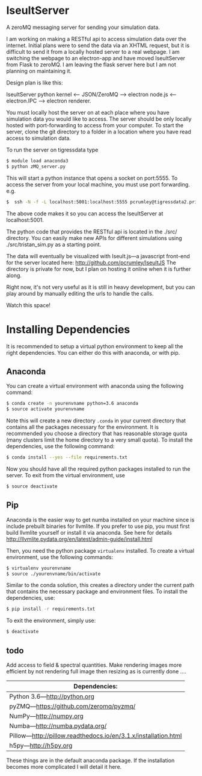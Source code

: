 # IseultServer
A zeroMQ messaging server for sending your simulation data.

I am working on making a RESTful api to access simulation data over the internet. Initial plans were to send the data via an XHTML request, but it is difficult to send it from a locally hosted server to a real webpage. I am switching the webpage to an electron-app and have moved IseultServer from Flask to zeroMQ. I am leaving the flask server here but I am not planning on maintaining it. 

Design plan is like this:

IseultServer python kernel <-- JSON/ZeroMQ --> electron node.js <-- electron.IPC --> electron renderer.

You must locally host the server on at each place where you have simulation data you would like to 
access. The server should be only locally hosted with port-forwarding to access from your computer. 
To start the server, clone the git directory to a folder in a location where you have read access 
to simulation data.

To run the server on tigressdata type
```bash
$ module load anaconda3 
$ python zMQ_server.py
```
This will start a python instance that opens a socket on port:5555. To access the server from your
local machine, you must use port forwarding. e.g.
```bash
$  ssh -N -f -L localhost:5001:localhost:5555 pcrumley@tigressdata2.princeton.edu
```
The above code makes it so you can access the IseultServer at localhost:5001.

The python code that provides the RESTful api is located in the ./src/ directory. 
You can easily make new APIs for different simulations using ./src/tristan_sim.py as a starting point.

The data will eventually be visualized with Iseult.js&mdash;a javascript front-end for the server located 
here: http://github.com/pcrumley/IseultJS The directory is private for now, but I plan on hosting it online 
when it is further along.

Right now, it's not very useful as it is still in heavy development, but you can play around by manually 
editing the urls to handle the calls.

Watch this space!

# Installing Dependencies

It is recommended to setup a virtual python environment to keep all the right dependencies. You can either do this with anaconda, or with pip.

## Anaconda

You can create a virtual environment with anaconda using the following command:
```bash
$ conda create -n yourenvname python=3.6 anaconda
$ source activate yourenvname
```
Note this will create a new directory `.conda` in your current directory that contains all the packages necessary for the environment. It is recommended you choose a directory that has reasonable storage quota (many clusters limit the home directory to a very small quota). To install the dependencies, use the following command:
```bash
$ conda install --yes --file requirements.txt
```
Now you should have all the required python packages installed to run the server. To exit from the virtual environment, use
```bash
$ source deactivate
```

## Pip

Anaconda is the easier way to get numba installed on your machine since is include prebuilt binaries for llvmlite. 
If you prefer to use pip, you must first build llvmlite yourself or install it via anaconda. See here for details
http://llvmlite.pydata.org/en/latest/admin-guide/install.html

Then, you need the python package `virtualenv` installed. To create a virtual environment, use the following commands:
```bash
$ virtualenv yourenvname
$ source ./yourenvname/bin/activate
```
Similar to the conda solution, this creates a directory under the current path that contains the necessary package and environment files. To install the dependencies, use:
```bash
$ pip install -r requirements.txt
```
To exit the environment, simply use:
```bash
$ deactivate
```

## todo
Add access to field & spectral quantities.
Make rendering images more efficient by not rendering full image then resizing as is currently done
....

| Dependencies: |
| ------------ |
| Python 3.6&mdash;http://python.org |
| pyZMQ&mdash;https://github.com/zeromq/pyzmq/ |
| NumPy&mdash;http://numpy.org |
| Numba&mdash;http://numba.pydata.org/ |
| Pillow&mdash;http://pillow.readthedocs.io/en/3.1.x/installation.html |
| h5py&mdash;http://h5py.org |

These things are in the default anaconda package. If the installation becomes more complicated I will detail it here.